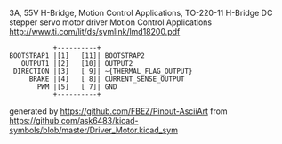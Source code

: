 3A, 55V H-Bridge, Motion Control Applications, TO-220-11
H-Bridge DC stepper servo motor driver Motion Control Applications
http://www.ti.com/lit/ds/symlink/lmd18200.pdf


	           +----------+
	BOOTSTRAP1 |[1]   [11]| BOOTSTRAP2
	   OUTPUT1 |[2]   [10]| OUTPUT2
	 DIRECTION |[3]   [ 9]| ~{THERMAL_FLAG_OUTPUT}
	     BRAKE |[4]   [ 8]| CURRENT_SENSE_OUTPUT
	       PWM |[5]   [ 7]| GND
	           +----------+


generated by https://github.com/FBEZ/Pinout-AsciiArt from https://github.com/ask6483/kicad-symbols/blob/master/Driver_Motor.kicad_sym